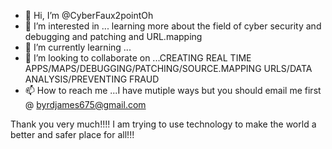 - 👋 Hi, I’m @CyberFaux2pointOh
- 👀 I’m interested in ... learning more about the field of cyber security and debugging and patching and URL.mapping
- 🌱 I’m currently learning ...
- 💞️ I’m looking to collaborate on ...CREATING REAL TIME APPS/MAPS/DEBUGGING/PATCHING/SOURCE.MAPPING URLS/DATA ANALYSIS/PREVENTING FRAUD
- 📫 How to reach me ...I have mutiple ways but you should email me first @ byrdjames675@gmail.com

<!---
CyberFaux2pointOh/CyberFaux2pointOh is a ✨ special ✨ repository because its `README.md` (this file) appears on your GitHub profile.
You can click the Preview link to take a look at your changes.
--->
Thank you very much!!!! I am trying to use technology to make the world a better and safer place for all!!! 
